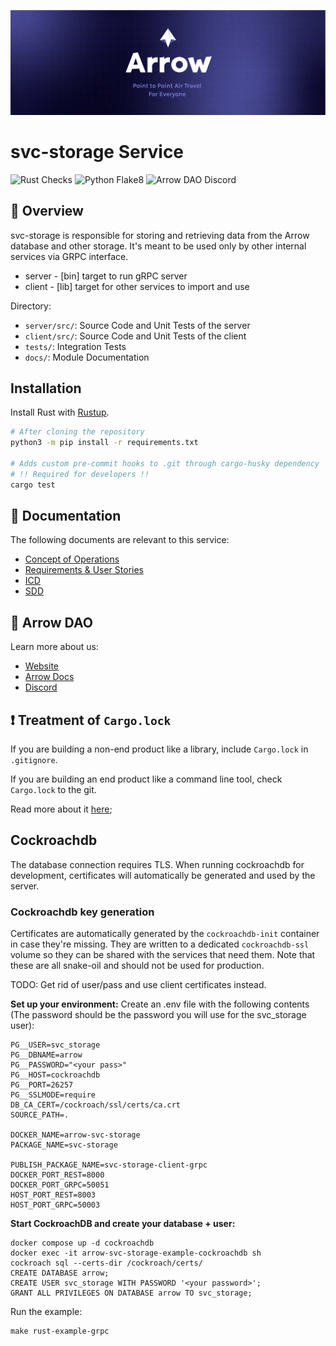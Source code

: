 ![Arrow Banner](https://github.com/Arrow-air/.github/raw/main/profile/assets/arrow_v2_twitter-banner_neu.png)

# svc-storage Service

![Rust
Checks](https://github.com/arrow-air/svc-storage/actions/workflows/rust_ci.yml/badge.svg?branch=main)
![Python Flake8](https://github.com/arrow-air/svc-storage/actions/workflows/python_ci.yml/badge.svg?branch=main)
![Arrow DAO
Discord](https://img.shields.io/discord/853833144037277726?style=plastic)

## :telescope: Overview
svc-storage is responsible for storing and retrieving data from the Arrow database and other storage.
It's meant to be used only by other internal services via GRPC interface.
- server - [bin] target to run gRPC server
- client - [lib] target for other services to import and use

Directory:
- `server/src/`: Source Code and Unit Tests of the server
- `client/src/`: Source Code and Unit Tests of the client
- `tests/`: Integration Tests
- `docs/`: Module Documentation

## Installation

Install Rust with [Rustup](https://www.rust-lang.org/tools/install).

```bash
# After cloning the repository
python3 -m pip install -r requirements.txt

# Adds custom pre-commit hooks to .git through cargo-husky dependency
# !! Required for developers !!
cargo test
```

## :scroll: Documentation
The following documents are relevant to this service:
- [Concept of Operations](./docs/conops.md)
- [Requirements & User Stories](./docs/requirements.md)
- [ICD](./docs/icd.md)
- [SDD](./docs/sdd.md)

## :busts_in_silhouette: Arrow DAO
Learn more about us:
- [Website](https://www.arrowair.com/)
- [Arrow Docs](https://www.arrowair.com/docs/intro)
- [Discord](https://discord.com/invite/arrow)

## :exclamation: Treatment of `Cargo.lock`
If you are building a non-end product like a library, include `Cargo.lock` in `.gitignore`.

If you are building an end product like a command line tool, check `Cargo.lock` to the git.

Read more about it [here](https://doc.rust-lang.org/cargo/guide/cargo-toml-vs-cargo-lock.html);

## Cockroachdb
The database connection requires TLS.
When running cockroachdb for development, certificates will automatically be generated and used by the server.

### Cockroachdb key generation
Certificates are automatically generated by the `cockroachdb-init` container in case they're missing.
They are written to a dedicated `cockroachdb-ssl` volume so they can be shared with the services that need them.
Note that these are all snake-oil and should not be used for production.

TODO: Get rid of user/pass and use client certificates instead.

**Set up your environment:**
Create an .env file with the following contents (The password should be the password you will use for the svc_storage user):
```
PG__USER=svc_storage
PG__DBNAME=arrow
PG__PASSWORD="<your pass>"
PG__HOST=cockroachdb
PG__PORT=26257
PG__SSLMODE=require
DB_CA_CERT=/cockroach/ssl/certs/ca.crt
SOURCE_PATH=.

DOCKER_NAME=arrow-svc-storage
PACKAGE_NAME=svc-storage

PUBLISH_PACKAGE_NAME=svc-storage-client-grpc
DOCKER_PORT_REST=8000
DOCKER_PORT_GRPC=50051
HOST_PORT_REST=8003
HOST_PORT_GRPC=50003
```
**Start CockroachDB and create your database + user:**
```
docker compose up -d cockroachdb
docker exec -it arrow-svc-storage-example-cockroachdb sh
cockroach sql --certs-dir /cockroach/certs/
CREATE DATABASE arrow;
CREATE USER svc_storage WITH PASSWORD '<your password>';
GRANT ALL PRIVILEGES ON DATABASE arrow TO svc_storage;
```

Run the example:
```
make rust-example-grpc
```
